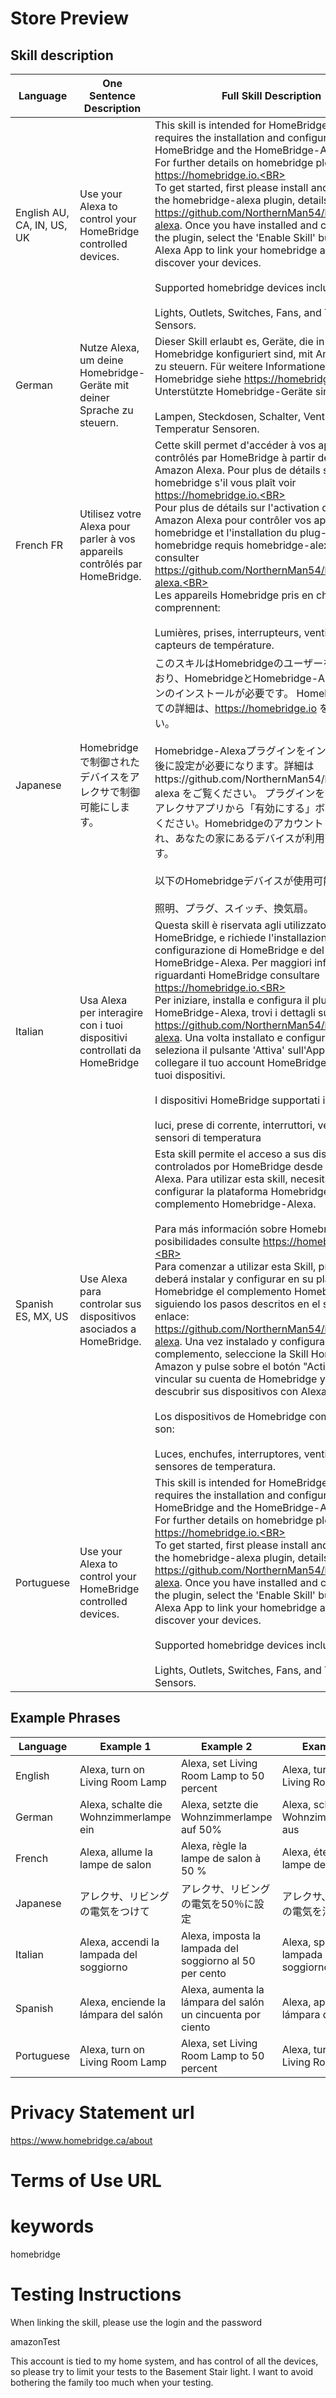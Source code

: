 # Store Preview

## Skill description

| Language | One Sentence Description | Full Skill Description |
| ------ | -------- | -------- |
| English AU, CA, IN, US, UK| Use your Alexa to control your HomeBridge controlled devices. | This skill is intended for HomeBridge users, and requires the installation and configuration of HomeBridge and the HomeBridge-Alexa Plugin. For further details on homebridge please see https://homebridge.io.<BR><BR>To get started, first please install and configure the homebridge-alexa plugin, details are here https://github.com/NorthernMan54/homebridge-alexa. Once you have installed and configured the plugin, select the 'Enable Skill' button in the Alexa App to link your homebridge account and discover your devices.<BR><BR>Supported homebridge devices include:<BR><BR>Lights, Outlets, Switches, Fans, and Temperature Sensors. |
| German | Nutze Alexa, um deine Homebridge-Geräte mit deiner Sprache zu steuern. | Dieser Skill erlaubt es, Geräte, die in deiner Homebridge konfiguriert sind, mit Amazon Alexa zu steuern. Für weitere Informationen zu Homebridge siehe https://homebridge.io.<BR><BR>Unterstützte Homebridge-Geräte sind:<BR><BR>Lampen, Steckdosen, Schalter, Ventilatoren und Temperatur Sensoren.|
| French FR | Utilisez votre Alexa pour parler à vos appareils contrôlés par HomeBridge. | Cette skill permet d'accéder à vos appareils contrôlés par HomeBridge à partir de votre Amazon Alexa. Pour plus de détails sur homebridge s'il vous plaît voir https://homebridge.io.<BR><BR>Pour plus de détails sur l'activation de votre Amazon Alexa pour contrôler vos appareils homebridge et l'installation du plug-in homebridge requis homebridge-alexa, veuillez consulter https://github.com/NorthernMan54/homebridge-alexa.<BR><BR>Les appareils Homebridge pris en charge comprennent:<BR><BR>Lumières, prises, interrupteurs, ventilateurs et capteurs de température. |
| Japanese | Homebridgeで制御されたデバイスをアレクサで制御可能にします。 | このスキルはHomebridgeのユーザーを対象としており、HomebridgeとHomebridge-Alexaプラグインのインストールが必要です。 Homebridgeについての詳細は、https://homebridge.io をご覧ください。<BR><BR>Homebridge-Alexaプラグインをインストールした後に設定が必要になります。詳細はhttps://github.com/NorthernMan54/homebridge-alexa をご覧ください。 プラグインを設定した後、アレクサアプリから「有効にする」ボタンを押してください。Homebridgeのアカウントとリンクされ、あなたの家にあるデバイスが利用可能になります。<BR><BR>以下のHomebridgeデバイスが使用可能です。<BR><BR>照明、プラグ、スイッチ、換気扇。|
| Italian | Usa Alexa per interagire con i tuoi dispositivi controllati da HomeBridge | Questa skill è riservata agli utilizzatori di HomeBridge, e richiede l'installazione e la configurazione di HomeBridge e del plugin HomeBridge-Alexa. Per maggiori informazioni riguardanti HomeBridge consultare https://homebridge.io.<BR><BR>Per iniziare, installa e configura il plugin HomeBridge-Alexa, trovi i dettagli su https://github.com/NorthernMan54/homebridge-alexa. Una volta installato e configurato il plugin, seleziona il pulsante 'Attiva' sull'App Alexa per collegare il tuo account HomeBridge e trovare i tuoi dispositivi.<BR><BR>I dispositivi HomeBridge supportati includono:<BR><BR>luci, prese di corrente, interruttori, ventilatori e sensori di temperatura|
| Spanish ES, MX, US | Use Alexa para controlar sus dispositivos asociados a HomeBridge. | Esta skill permite el acceso a sus dispositivos controlados por HomeBridge desde su Amazon Alexa. Para utilizar esta skill, necesita instalar y configurar la plataforma Homebridge y el complemento Homebridge-Alexa. <BR><BR>Para más información sobre Homebridge y sus posibilidades consulte https://homebridge.io.<BR><BR>Para comenzar a utilizar esta Skill, primero deberá instalar y configurar en su plataforma Homebridge el complemento Homebridge-Alexa siguiendo los pasos descritos en el siguiente enlace: https://github.com/NorthernMan54/homebridge-alexa. Una vez instalado y configurado el complemento, seleccione la Skill Homebridge en Amazon y pulse sobre el botón "Activar" para vincular su cuenta de Homebridge y poder descubrir sus dispositivos con Alexa.<BR><BR>Los dispositivos de Homebridge compatibles son:<BR><BR>Luces, enchufes, interruptores, ventiladores y sensores de temperatura. |
| Portuguese | Use your Alexa to control your HomeBridge controlled devices. | This skill is intended for HomeBridge users, and requires the installation and configuration of HomeBridge and the HomeBridge-Alexa Plugin. For further details on homebridge please see https://homebridge.io.<BR><BR>To get started, first please install and configure the homebridge-alexa plugin, details are here https://github.com/NorthernMan54/homebridge-alexa. Once you have installed and configured the plugin, select the 'Enable Skill' button in the Alexa App to link your homebridge account and discover your devices.<BR><BR>Supported homebridge devices include:<BR><BR>Lights, Outlets, Switches, Fans, and Temperature Sensors. |

## Example Phrases

| Language | Example 1 | Example 2 | Example 3 |
| -------- | --------- | --------- | --------- |
| English | Alexa, turn on Living Room Lamp | Alexa, set Living Room Lamp to 50 percent | Alexa, turn off Living Room Lamp |
| German | Alexa, schalte die Wohnzimmerlampe ein | Alexa, setzte die Wohnzimmerlampe auf 50% | Alexa, schalte die Wohnzimmerlampe aus |
| French | Alexa, allume la lampe de salon | Alexa, règle la lampe de salon à 50 % | Alexa, éteins la lampe de salon |
| Japanese | アレクサ、リビングの電気をつけて | アレクサ、リビングの電気を50％に設定 | アレクサ、リビングの電気を消して |
| Italian | Alexa, accendi la lampada del soggiorno | Alexa, imposta la lampada del soggiorno al 50 per cento | Alexa, spegni la lampada del soggiorno |
| Spanish | Alexa, enciende la lámpara del salón | Alexa, aumenta la lámpara del salón un cincuenta por ciento | Alexa, apaga la lámpara del salón |
| Portuguese | Alexa, turn on Living Room Lamp | Alexa, set Living Room Lamp to 50 percent | Alexa, turn off Living Room Lamp |

# Privacy Statement url

https://www.homebridge.ca/about

# Terms of Use URL

# keywords

homebridge

# Testing Instructions

When linking the skill, please use the login and the password

amazonTest

This account is tied to my home system, and has control of all the devices, so please try to limit your tests to the Basement Stair light.  I want to avoid bothering the family too much when your testing.
